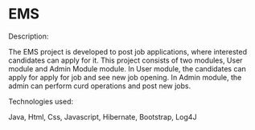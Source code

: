 # EMS
Description:

The EMS project is developed to post job applications, where interested candidates can apply for it. This project consists of two modules, User module and Admin Module module. In User module, the candidates can apply for apply for job and see new job opening. In Admin module, the admin can perform curd operations and post new jobs.

Technologies used:

Java, Html, Css, Javascript, Hibernate, Bootstrap, Log4J
